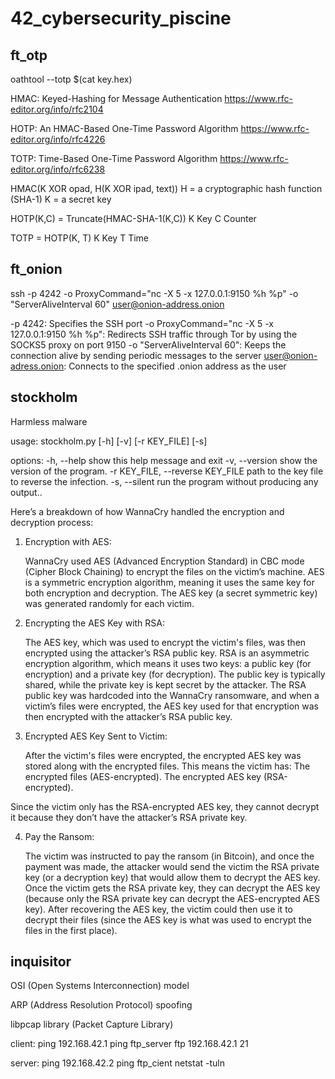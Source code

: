 # 42_cybersecurity_piscine

## ft_otp

oathtool --totp $(cat key.hex)

HMAC: Keyed-Hashing for Message Authentication
https://www.rfc-editor.org/info/rfc2104

HOTP: An HMAC-Based One-Time Password Algorithm
https://www.rfc-editor.org/info/rfc4226

TOTP: Time-Based One-Time Password Algorithm
https://www.rfc-editor.org/info/rfc6238


HMAC(K XOR opad, H(K XOR ipad, text))
H = a cryptographic hash function (SHA-1)
K = a secret key

HOTP(K,C) = Truncate(HMAC-SHA-1(K,C))
K Key
C Counter

TOTP = HOTP(K, T)
K Key
T Time

## ft_onion

ssh -p 4242 -o ProxyCommand="nc -X 5 -x 127.0.0.1:9150 %h %p" -o "ServerAliveInterval 60" user@onion-address.onion

-p 4242:
    Specifies the SSH port
-o ProxyCommand="nc -X 5 -x 127.0.0.1:9150 %h %p":
    Redirects SSH traffic through Tor by using the SOCKS5 proxy on port 9150
-o "ServerAliveInterval 60":
    Keeps the connection alive by sending periodic messages to the server
user@onion-adress.onion:
    Connects to the specified .onion address as the user


## stockholm

Harmless malware

usage: stockholm.py [-h] [-v] [-r KEY_FILE] [-s]

options:
  -h, --help                        show this help message and exit
  -v, --version                     show the version of the program.
  -r KEY_FILE, --reverse KEY_FILE   path to the key file to reverse the infection.
  -s, --silent                      run the program without producing any output..

Here’s a breakdown of how WannaCry handled the encryption and decryption process:

1. Encryption with AES:

    WannaCry used AES (Advanced Encryption Standard) in CBC mode (Cipher Block Chaining) to encrypt the files on the victim’s machine.
    AES is a symmetric encryption algorithm, meaning it uses the same key for both encryption and decryption.
    The AES key (a secret symmetric key) was generated randomly for each victim.

2. Encrypting the AES Key with RSA:

    The AES key, which was used to encrypt the victim's files, was then encrypted using the attacker’s RSA public key.
    RSA is an asymmetric encryption algorithm, which means it uses two keys: a public key (for encryption) and a private key (for decryption). The public key is typically shared, while the private key is kept secret by the attacker.
    The RSA public key was hardcoded into the WannaCry ransomware, and when a victim’s files were encrypted, the AES key used for that encryption was then encrypted with the attacker’s RSA public key.

3. Encrypted AES Key Sent to Victim:

    After the victim's files were encrypted, the encrypted AES key was stored along with the encrypted files. This means the victim has:
        The encrypted files (AES-encrypted).
        The encrypted AES key (RSA-encrypted).

Since the victim only has the RSA-encrypted AES key, they cannot decrypt it because they don’t have the attacker’s RSA private key.

4. Pay the Ransom:

    The victim was instructed to pay the ransom (in Bitcoin), and once the payment was made, the attacker would send the victim the RSA private key (or a decryption key) that would allow them to decrypt the AES key.
    Once the victim gets the RSA private key, they can decrypt the AES key (because only the RSA private key can decrypt the AES-encrypted AES key).
    After recovering the AES key, the victim could then use it to decrypt their files (since the AES key is what was used to encrypt the files in the first place).


## inquisitor

OSI (Open Systems Interconnection) model

ARP (Address Resolution Protocol) spoofing

libpcap library (Packet Capture Library)

client:
ping 192.168.42.1
ping ftp_server
ftp 192.168.42.1 21

server:
ping 192.168.42.2
ping ftp_cient
netstat -tuln
